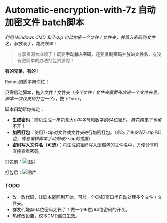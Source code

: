 # Automatic-encryption-with-7z 自动加密文件 batch脚本

*利用 Windows CMD 和 7-zip 自动加密一个文件 / 文件夹，并填入密码到文件名，解放双手，提高效率！*

> 分享资源太麻烦了！既要**手动输入密码**，还要**复制密码**并**放进文件名**，有没有更简单的办法打包资源呢？

**有的兄弟，有的！**

Rxinns的脚本帮你忙！

只需启动脚本，拖入文件 / 文件夹（_多个文件 / 文件夹需要先放进一个文件夹里，脚本一次仅支持打包一个_），按下`Enter`，

脚本**自动**帮你搞定：

- **生成密码**：随机生成一串包含大小写字母和数字的64位密码，麻花疼来了也解不开！
- **加密打包**：使用7-zip对文件或文件夹进行加密打包。（_别忘了先安装7-zip到C盘，或者编辑脚本手动修改7-zip的位置_）
- **密码写入文件名（可选）**：将生成的密码写入压缩包的文件名中，方便分享时直接查看密码。

打包前：![图片](https://github.com/user-attachments/assets/2f9b8322-f1d3-4ded-84d3-870be8503ed3)

打包后：![图片](https://github.com/user-attachments/assets/4d580d2a-7e0f-4433-beb1-a5d278d30964)

### TODO
- 改一改代码，让脚本能回到开始，可以一个CMD窗口半自动处理多个文件 / 文件夹。
- 群友们嫌弃64位密码太长了！做一个16位/64位密码的开关。
- 热修改设置，仅本CMD窗口生效。
